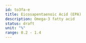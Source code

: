 ```yaml
---
id: to3fa-e
title: Eicosapentaenoic Acid (EPA)
description: Omega-3 fatty acid
status: draft
unit: "%"
range: 0.2 - 1.4
---
```


